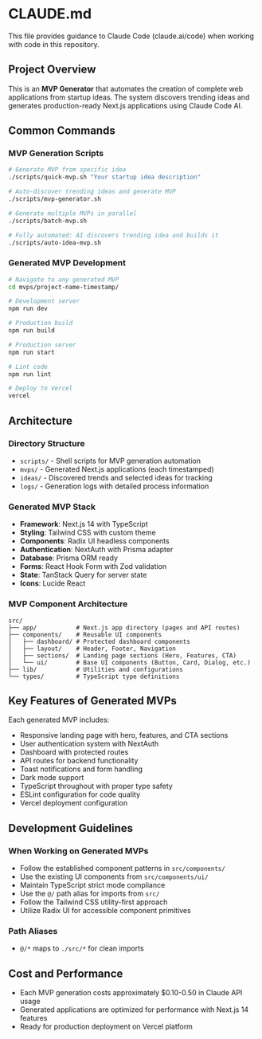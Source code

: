 # CLAUDE.md

This file provides guidance to Claude Code (claude.ai/code) when working with code in this repository.

## Project Overview

This is an **MVP Generator** that automates the creation of complete web applications from startup ideas. The system discovers trending ideas and generates production-ready Next.js applications using Claude Code AI.

## Common Commands

### MVP Generation Scripts
```bash
# Generate MVP from specific idea
./scripts/quick-mvp.sh "Your startup idea description"

# Auto-discover trending ideas and generate MVP
./scripts/mvp-generator.sh

# Generate multiple MVPs in parallel
./scripts/batch-mvp.sh

# Fully automated: AI discovers trending idea and builds it
./scripts/auto-idea-mvp.sh
```

### Generated MVP Development
```bash
# Navigate to any generated MVP
cd mvps/project-name-timestamp/

# Development server
npm run dev

# Production build
npm run build

# Production server
npm run start

# Lint code
npm run lint

# Deploy to Vercel
vercel
```

## Architecture

### Directory Structure
- `scripts/` - Shell scripts for MVP generation automation
- `mvps/` - Generated Next.js applications (each timestamped)
- `ideas/` - Discovered trends and selected ideas for tracking
- `logs/` - Generation logs with detailed process information

### Generated MVP Stack
- **Framework**: Next.js 14 with TypeScript
- **Styling**: Tailwind CSS with custom theme
- **Components**: Radix UI headless components
- **Authentication**: NextAuth with Prisma adapter
- **Database**: Prisma ORM ready
- **Forms**: React Hook Form with Zod validation
- **State**: TanStack Query for server state
- **Icons**: Lucide React

### MVP Component Architecture
```
src/
├── app/           # Next.js app directory (pages and API routes)
├── components/    # Reusable UI components
│   ├── dashboard/ # Protected dashboard components
│   ├── layout/    # Header, Footer, Navigation
│   ├── sections/  # Landing page sections (Hero, Features, CTA)
│   └── ui/        # Base UI components (Button, Card, Dialog, etc.)
├── lib/           # Utilities and configurations
└── types/         # TypeScript type definitions
```

## Key Features of Generated MVPs

Each generated MVP includes:
- Responsive landing page with hero, features, and CTA sections
- User authentication system with NextAuth
- Dashboard with protected routes
- API routes for backend functionality
- Toast notifications and form handling
- Dark mode support
- TypeScript throughout with proper type safety
- ESLint configuration for code quality
- Vercel deployment configuration

## Development Guidelines

### When Working on Generated MVPs
- Follow the established component patterns in `src/components/`
- Use the existing UI components from `src/components/ui/`
- Maintain TypeScript strict mode compliance
- Use the `@/` path alias for imports from `src/`
- Follow the Tailwind CSS utility-first approach
- Utilize Radix UI for accessible component primitives

### Path Aliases
- `@/*` maps to `./src/*` for clean imports

## Cost and Performance
- Each MVP generation costs approximately $0.10-0.50 in Claude API usage
- Generated applications are optimized for performance with Next.js 14 features
- Ready for production deployment on Vercel platform